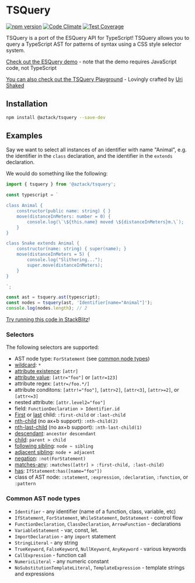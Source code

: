 # TSQuery

[![npm version](https://img.shields.io/npm/v/@aztack/tsquery.svg)](https://img.shields.io/npm/v/@aztack/tsquery.svg)
[![Code Climate](https://codeclimate.com/github/aztack/tsquery/badges/gpa.svg)](https://codeclimate.com/github/aztack/tsquery)
[![Test Coverage](https://codeclimate.com/github/aztack/tsquery/coverage.svg)](https://codeclimate.com/github/aztack/tsquery/coverage)

TSQuery is a port of the ESQuery API for TypeScript! TSQuery allows you to query a TypeScript AST for patterns of syntax using a CSS style selector system. 

[Check out the ESQuery demo](https://estools.github.io/esquery/) - note that the demo requires JavaScript code, not TypeScript

[You can also check out the TSQuery Playground](https://tsquery-playground.firebaseapp.com) - Lovingly crafted by [Uri Shaked]( https://github.com/urish)

## Installation

```sh
npm install @aztack/tsquery --save-dev
```

## Examples

Say we want to select all instances of an identifier with name "Animal", e.g. the identifier in the `class` declaration, and the identifier in the `extends` declaration.

We would do something like the following:

```ts
import { tsquery } from '@aztack/tsquery';

const typescript = `

class Animal {
    constructor(public name: string) { }
    move(distanceInMeters: number = 0) {
        console.log(\`\${this.name} moved \${distanceInMeters}m.\`);
    }
}

class Snake extends Animal {
    constructor(name: string) { super(name); }
    move(distanceInMeters = 5) {
        console.log("Slithering...");
        super.move(distanceInMeters);
    }
}

`;

const ast = tsquery.ast(typescript);
const nodes = tsquery(ast, 'Identifier[name="Animal"]');
console.log(nodes.length); // 2
```

[Try running this code in StackBlitz](https://stackblitz.com/edit/tsquery-examples)!

### Selectors

The following selectors are supported:

* AST node type: `ForStatement` (see [common node types](#common-ast-node-types))
* [wildcard](http://dev.w3.org/csswg/selectors4/#universal-selector): `*`
* [attribute existence](http://dev.w3.org/csswg/selectors4/#attribute-selectors): `[attr]`
* [attribute value](http://dev.w3.org/csswg/selectors4/#attribute-selectors): `[attr="foo"]` or `[attr=123]`
* attribute regex: `[attr=/foo.*/]`
* attribute conditons: `[attr!="foo"]`, `[attr>2]`, `[attr<3]`, `[attr>=2]`, or `[attr<=3]`
* nested attribute: `[attr.level2="foo"]`
* field: `FunctionDeclaration > Identifier.id`
* [First](http://dev.w3.org/csswg/selectors4/#the-first-child-pseudo) or [last](http://dev.w3.org/csswg/selectors4/#the-last-child-pseudo) child: `:first-child` or `:last-child`
* [nth-child](http://dev.w3.org/csswg/selectors4/#the-nth-child-pseudo) (no ax+b support): `:nth-child(2)`
* [nth-last-child](http://dev.w3.org/csswg/selectors4/#the-nth-last-child-pseudo) (no ax+b support): `:nth-last-child(1)`
* [descendant](http://dev.w3.org/csswg/selectors4/#descendant-combinators): `ancestor descendant`
* [child](http://dev.w3.org/csswg/selectors4/#child-combinators): `parent > child`
* [following sibling](http://dev.w3.org/csswg/selectors4/#general-sibling-combinators): `node ~ sibling`
* [adjacent sibling](http://dev.w3.org/csswg/selectors4/#adjacent-sibling-combinators): `node + adjacent`
* [negation](http://dev.w3.org/csswg/selectors4/#negation-pseudo): `:not(ForStatement)`
* [matches-any](http://dev.w3.org/csswg/selectors4/#matches): `:matches([attr] > :first-child, :last-child)`
* [has](https://drafts.csswg.org/selectors-4/#has-pseudo): `IfStatement:has([name="foo"])`
* class of AST node: `:statement`, `:expression`, `:declaration`, `:function`, or `:pattern`

### Common AST node types

* `Identifier` - any identifier (name of a function, class, variable, etc)
* `IfStatement`, `ForStatement`, `WhileStatement`, `DoStatement` - control flow
* `FunctionDeclaration`, `ClassDeclaration`, `ArrowFunction` - declarations
* `VariableStatement` - var, const, let.
* `ImportDeclaration` - any `import` statement
* `StringLiteral` - any string
* `TrueKeyword`, `FalseKeyword`, `NullKeyword`, `AnyKeyword` - various keywords
* `CallExpression` - function call
* `NumericLiteral` - any numeric constant
* `NoSubstitutionTemplateLiteral`, `TemplateExpression` - template strings and expressions

